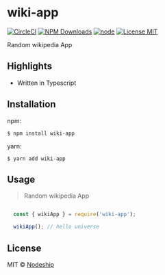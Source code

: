 # wiki-app

[![CircleCI](https://circleci.com/gh/nodeship/wiki-app/tree/master.svg?style=svg)](https://circleci.com/gh/nodeship/wiki-app/tree/master)
[![NPM Downloads](https://img.shields.io/npm/dw/wiki-app.svg)](https://www.npmjs.com/package/wiki-app)
[![node](https://img.shields.io/node/v/wiki-app.svg)](https://www.npmjs.com/package/wiki-app)
[![License MIT](https://img.shields.io/github/license/nodeship/wiki-app.svg)](https://github.com/nodeship/wiki-app/blob/master/LICENSE)

Random wikipedia App

## Highlights

- Written in Typescript

## Installation

npm:

```shell
$ npm install wiki-app
```

yarn:

```shell
$ yarn add wiki-app
```

## Usage

> Random wikipedia App

```js

  const { wikiApp } = require('wiki-app');

  wikiApp(); // hello universe

```

## License

MIT © [Nodeship](https://github.com/nodeship)
